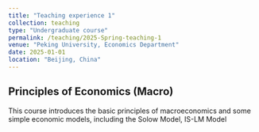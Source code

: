 ```yaml
---
title: "Teaching experience 1"
collection: teaching
type: "Undergraduate course"
permalink: /teaching/2025-Spring-teaching-1
venue: "Peking University, Economics Department"
date: 2025-01-01
location: "Beijing, China"
---
```



## Principles of Economics (Macro) 
This course introduces the basic principles of macroeconomics and some simple economic models, including the Solow Model, IS-LM Model
